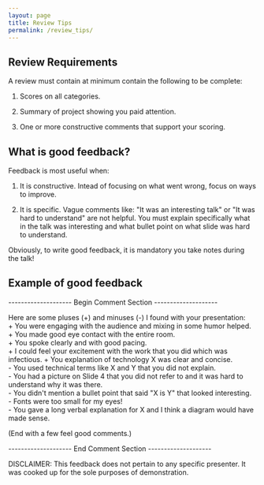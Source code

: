 ```yaml
---
layout: page
title: Review Tips
permalink: /review_tips/
---
```


## Review Requirements

A review must contain at minimum contain the following to be complete:

1. Scores on all categories.

1. Summary of project showing you paid attention.

1. One or more constructive comments that support your scoring.

## What is good feedback?

Feedback is most useful when:

1. It is constructive.  Intead of focusing on what went wrong, focus on ways to improve.

1. It is specific.  Vague comments like: "It was an interesting talk" or "It was hard to understand" are not helpful.  You must explain specifically what in the talk was interesting and what bullet point on what slide was hard to understand.

Obviously, to write good feedback, it is mandatory you take notes during the talk!

## Example of good feedback

-------------------- Begin Comment Section --------------------

Here are some pluses (+) and minuses (-) I found with your presentation:  
\+ You were engaging with the audience and mixing in some humor helped.  
\+ You made good eye contact with the entire room.  
\+ You spoke clearly and with good pacing.  
\+ I could feel your excitement with the work that you did which was infectious.
\+ You explanation of technology X was clear and concise.  
\- You used technical terms like X and Y that you did not explain.  
\- You had a picture on Slide 4 that you did not refer to and it was hard to understand why it was there.  
\- You didn't mention a bullet point that said "X is Y" that looked interesting.  
\- Fonts were too small for my eyes!  
\- You gave a long verbal explanation for X and I think a diagram would have made sense.  

(End with a few feel good comments.)

-------------------- End Comment Section --------------------

DISCLAIMER: This feedback does not pertain to any specific presenter.  It was cooked up for the sole purposes of demonstration.

